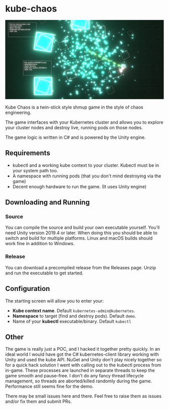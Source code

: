 # kube-chaos

![](docs/kube-chaos-github.png)

Kube Chaos is a twin-stick style shmup game in the style of chaos engineering.

The game interfaces with your Kubernetes cluster and allows you to explore your cluster nodes and destroy live, running pods on those nodes.

The game logic is written in C# and is powered by the Unity engine.

## Requirements

* kubectl and a working kube context to your cluster. Kubectl must be in your system path too.
* A namespace with running pods (that you don't mind destroying via the game)
* Decent enough hardware to run the game. (It uses Unity engine)

## Downloading and Running

### Source

You can compile the source and build your own executable yourself. You'll need Unity version 2019.4 or later. When doing this you should be able to switch and build for multiple platforms. Linux and macOS builds should work fine in addition to Windows.

### Release

You can download a precompiled release from the Releases page. Unzip and run the executable to get started.

## Configuration

The starting screen will allow you to enter your:

* **Kube context name**. Default `kubernetes-admin@kubernetes`.
* **Namespace** to target (find and destroy pods). Default `demo`.
* Name of your **kubectl** executable/binary. Default `kubectl`

## Other

The game is really just a POC, and I hacked it together pretty quickly. In an ideal world I would have got the C# kubernetes-client library working with Unity and used the kube API. NuGet and Unity don't play nicely together so for a quick hack solution I went with calling out to the kubectl process from in-game. These processes are launched in separate threads to keep the game smooth and pause-free. I don't do any fancy thread lifecycle management, so threads are aborted/killed randomly during the game. Performance still seems fine for the demo.

There may be small issues here and there. Feel free to raise them as issues and/or fix them and submit PRs.